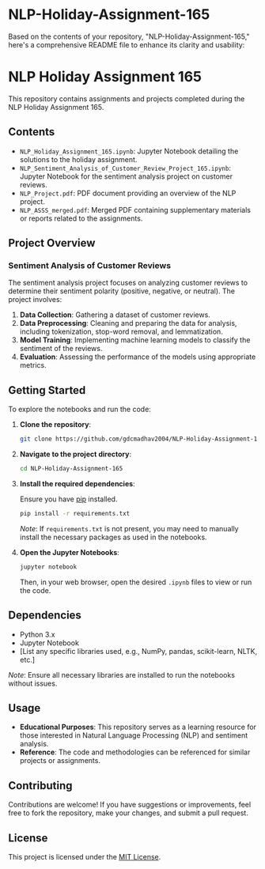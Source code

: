 # NLP-Holiday-Assignment-165
Based on the contents of your repository, "NLP-Holiday-Assignment-165," here's a comprehensive README file to enhance its clarity and usability:

# NLP Holiday Assignment 165

This repository contains assignments and projects completed during the NLP Holiday Assignment 165.

## Contents

- `NLP_Holiday_Assignment_165.ipynb`: Jupyter Notebook detailing the solutions to the holiday assignment.
- `NLP_Sentiment_Analysis_of_Customer_Review_Project_165.ipynb`: Jupyter Notebook for the sentiment analysis project on customer reviews.
- `NLP_Project.pdf`: PDF document providing an overview of the NLP project.
- `NLP_ASSS_merged.pdf`: Merged PDF containing supplementary materials or reports related to the assignments.

## Project Overview

### Sentiment Analysis of Customer Reviews

The sentiment analysis project focuses on analyzing customer reviews to determine their sentiment polarity (positive, negative, or neutral). The project involves:

1. **Data Collection**: Gathering a dataset of customer reviews.
2. **Data Preprocessing**: Cleaning and preparing the data for analysis, including tokenization, stop-word removal, and lemmatization.
3. **Model Training**: Implementing machine learning models to classify the sentiment of the reviews.
4. **Evaluation**: Assessing the performance of the models using appropriate metrics.

## Getting Started

To explore the notebooks and run the code:

1. **Clone the repository**:

   ```bash
   git clone https://github.com/gdcmadhav2004/NLP-Holiday-Assignment-165.git
   ```

2. **Navigate to the project directory**:

   ```bash
   cd NLP-Holiday-Assignment-165
   ```

3. **Install the required dependencies**:

   Ensure you have [pip](https://pip.pypa.io/en/stable/) installed.

   ```bash
   pip install -r requirements.txt
   ```

   *Note*: If `requirements.txt` is not present, you may need to manually install the necessary packages as used in the notebooks.

4. **Open the Jupyter Notebooks**:

   ```bash
   jupyter notebook
   ```

   Then, in your web browser, open the desired `.ipynb` files to view or run the code.

## Dependencies

- Python 3.x
- Jupyter Notebook
- [List any specific libraries used, e.g., NumPy, pandas, scikit-learn, NLTK, etc.]

*Note*: Ensure all necessary libraries are installed to run the notebooks without issues.

## Usage

- **Educational Purposes**: This repository serves as a learning resource for those interested in Natural Language Processing (NLP) and sentiment analysis.
- **Reference**: The code and methodologies can be referenced for similar projects or assignments.

## Contributing

Contributions are welcome! If you have suggestions or improvements, feel free to fork the repository, make your changes, and submit a pull request.

## License

This project is licensed under the [MIT License](LICENSE).

 
